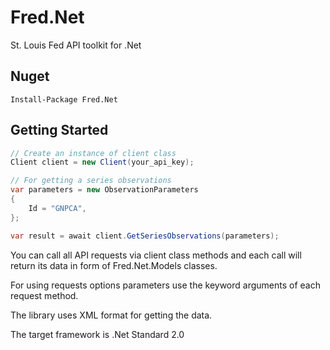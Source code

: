 # Fred.Net
St. Louis Fed API toolkit for .Net

## Nuget

```Install-Package Fred.Net```

## Getting Started

```c#
// Create an instance of client class
Client client = new Client(your_api_key);

// For getting a series observations
var parameters = new ObservationParameters
{
    Id = "GNPCA",
};

var result = await client.GetSeriesObservations(parameters);
```

You can call all API requests via client class methods and each call will return its data in form of Fred.Net.Models classes.

For using requests options parameters use the keyword arguments of each request method.

The library uses XML format for getting the data.

The target framework is .Net Standard 2.0
